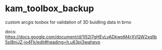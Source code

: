 # kam_toolbox_backup
custom arcgis toobox for validation of 3D buidling data in brno

docs: https://docs.google.com/document/d/1l52I7gHEyLvADkwpM4rXVQW2xqllb5sI8njJZ-jo4Fk/edit#heading=h.u63pj3wahevp